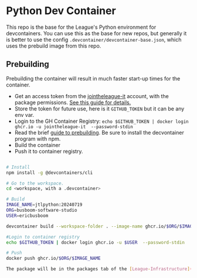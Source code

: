 

# Python Dev Container

This repo is the base for the League's Python environment for devcontainers. You can use this as the base for 
new repos, but generally it is better to use the config `.devcontainer/devcontainer-base.json`, 
which uses the prebuild image from this repo. 

## Prebuilding

Prebuilding the container will result in much faster start-up times
for the container. 

* Get an access token from the [jointheleague-it](https://github.com/jointheleague-it) account, with the
  package permissions. [See this guide for details. ](https://docs.github.com/en/packages/working-with-a-github-packages-registry/working-with-the-container-registry#authenticating-with-a-personal-access-token-classic)
* Store the token for future use, here is it ``GITHUB_TOKEN`` but it can be any env var.
* Login to the GH Container Registry: ``echo $GITHUB_TOKEN | docker login ghcr.io -u jointheleague-it  --password-stdin``
* Read the brief [guide to prebuilding](https://containers.dev/implementors/reference). Be sure to install the decvontainer program with npm. 
* Build the container
* Push it to container registry. 

```bash

# Install
npm install -g @devcontainers/cli

# Go to the workspace. 
cd <workspace, with a .devcontainer>

# Build
IMAGE_NAME=jtlpython:20240719
ORG=busboom-software-studio
USER=ericbusboom

devcontainer build --workspace-folder . --image-name ghcr.io/$ORG/$IMAGE_NAME

#Login to container registry
echo $GITHUB_TOKEN | docker login ghcr.io -u $USER  --password-stdin

# Push
docker push ghcr.io/$ORG/$IMAGE_NAME

The package will be in the packages tab of the [League-Infrastructure](https://github.com/busboom-software-studio) repo, https://github.com/orgs/busboom-software-studio/packages
